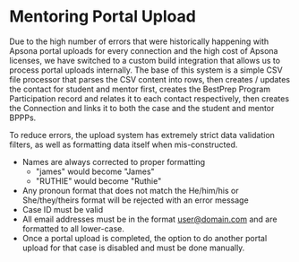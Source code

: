 # Mentoring Portal Upload

Due to the high number of errors that were historically happening with Apsona portal uploads for every connection and the high cost of Apsona licenses, we have switched to a custom build integration that allows us to process portal uploads internally. The base of this system is a simple CSV file processor that parses the CSV content into rows, then creates / updates the contact for student and mentor first, creates the BestPrep Program Participation record and relates it to each contact respectively, then creates the Connection and links it to both the case and the student and mentor BPPPs. 

To reduce errors, the upload system has extremely strict data validation filters, as well as formatting data itself when mis-constructed. 

- Names are always corrected to proper formatting 
    - "james" would become "James"
    - "RUTHIE" would become "Ruthie"
- Any pronoun format that does not match the He/him/his or She/they/theirs format will be rejected with an error message
- Case ID must be valid
- All email addresses must be in the format user@domain.com and are formatted to all lower-case. 
- Once a portal upload is completed, the option to do another portal upload for that case is disabled and must be done manually. 